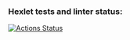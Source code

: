 ### Hexlet tests and linter status:
[![Actions Status](https://github.com/ArtZemskov/frontend-project-46/workflows/hexlet-check/badge.svg)](https://github.com/ArtZemskov/frontend-project-46/actions)